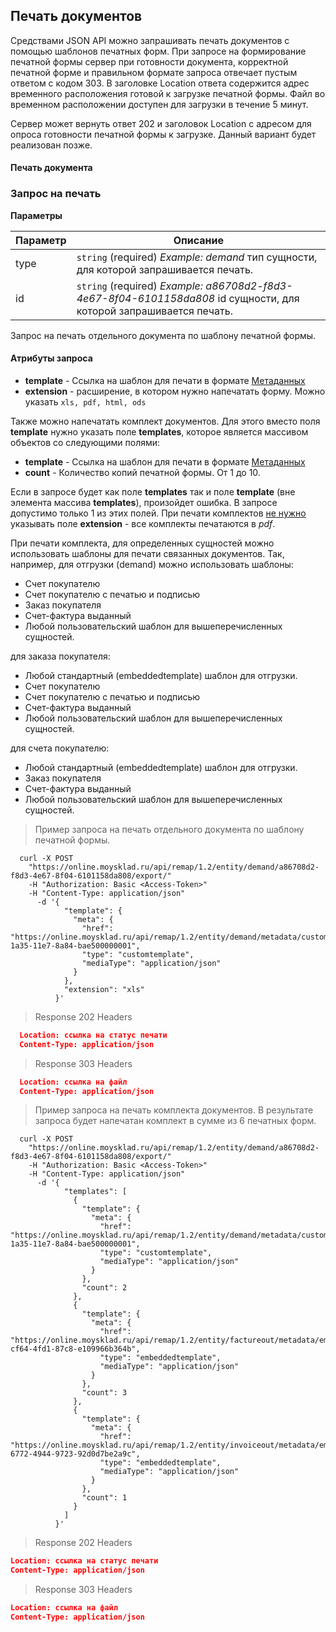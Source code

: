 ## Печать документов
Средствами JSON API можно запрашивать печать документов с помощью шаблонов печатных форм.
При запросе на формирование печатной формы сервер при готовности документа, корректной
печатной форме и правильном формате запроса отвечает пустым ответом с кодом 303.
В заголовке Location ответа содержится адрес временного расположения готовой к загрузке печатной формы.
Файл во временном расположении доступен для загрузки в течение 5 минут.

Сервер может вернуть ответ 202 и заголовок Location с адресом для опроса готовности печатной формы к загрузке.
Данный вариант будет реализован позже.

#### Печать документа 

### Запрос на печать

**Параметры**

|Параметр   |Описание   | 
|---|---|
|type|  `string` (required) *Example: demand* тип сущности, для которой запрашивается печать.|
|id |  `string` (required) *Example: a86708d2-f8d3-4e67-8f04-6101158da808* id сущности, для которой запрашивается печать.|

Запрос на печать отдельного документа по шаблону печатной формы.
#### Атрибуты запроса
+ **template** - Ссылка на шаблон для печати в формате [Метаданных](/java-remap-1.2-doc/api/remap/1.2/ru/#метаданные)
+ **extension** - расширение, в котором нужно напечатать форму. Можно указать `xls, pdf, html, ods`

Также можно напечатать комплект документов. Для этого вместо поля **template** нужно указать поле **templates**, которое является массивом объектов со следующими полями:

+ **template** - Ссылка на шаблон для печати в формате [Метаданных](/java-remap-1.2-doc/api/remap/1.2/ru/#метаданные)
+ **count** - Количество копий печатной формы. От 1 до 10.

Если в запросе будет как поле **templates** так и поле **template** (вне элемента массива **templates**), произойдет ошибка. В запросе допустимо только 1 из этих полей.
При печати комплектов <u>не нужно</u> указывать поле **extension** - все комплекты печатаются в *pdf*.

При печати комплекта, для определенных сущностей можно использовать шаблоны для печати связанных документов.
Так, например, для отгрузки (demand) можно использовать шаблоны:

+ Счет покупателю
+ Счет покупателю с печатью и подписью
+ Заказ покупателя
+ Счет-фактура выданный
+ Любой пользовательский шаблон для вышеперечисленных сущностей.

для заказа покупателя:

+ Любой стандартный (embeddedtemplate) шаблон для отгрузки.
+ Счет покупателю
+ Счет покупателю с печатью и подписью
+ Счет-фактура выданный
+ Любой пользовательский шаблон для вышеперечисленных сущностей.

для счета покупателю:

+ Любой стандартный (embeddedtemplate) шаблон для отгрузки.
+ Заказ покупателя
+ Счет-фактура выданный
+ Любой пользовательский шаблон для вышеперечисленных сущностей.

> Пример запроса на печать отдельного документа по шаблону печатной формы.

```shell
  curl -X POST
    "https://online.moysklad.ru/api/remap/1.2/entity/demand/a86708d2-f8d3-4e67-8f04-6101158da808/export/"
    -H "Authorization: Basic <Access-Token>"
    -H "Content-Type: application/json"
      -d '{
            "template": {
              "meta": {
                "href": "https://online.moysklad.ru/api/remap/1.2/entity/demand/metadata/customtemplate/daca545a-1a35-11e7-8a84-bae500000001",
                "type": "customtemplate",
                "mediaType": "application/json"
              }
            },
            "extension": "xls"
          }'  
```

> Response 202 Headers

```json
  Location: ссылка на статус печати
  Content-Type: application/json
```

> Response 303 Headers

```json
  Location: ссылка на файл
  Content-Type: application/json
```

> Пример запроса на печать комплекта документов. В результате запроса будет напечатан комплект в сумме из 6 печатных форм.

```shell
  curl -X POST
    "https://online.moysklad.ru/api/remap/1.2/entity/demand/a86708d2-f8d3-4e67-8f04-6101158da808/export/"
    -H "Authorization: Basic <Access-Token>"
    -H "Content-Type: application/json"
      -d '{
            "templates": [
              {
                "template": {
                  "meta": {
                    "href": "https://online.moysklad.ru/api/remap/1.2/entity/demand/metadata/customtemplate/daca545a-1a35-11e7-8a84-bae500000001",
                    "type": "customtemplate",
                    "mediaType": "application/json"
                  }
                },
                "count": 2
              },
              {
                "template": {
                  "meta": {
                    "href": "https://online.moysklad.ru/api/remap/1.2/entity/factureout/metadata/embeddedtemplate/3d2685b4-cf64-4fd1-87c8-e109966b364b",
                    "type": "embeddedtemplate",
                    "mediaType": "application/json"
                  }
                },
                "count": 3
              },
              {
                "template": {
                  "meta": {
                    "href": "https://online.moysklad.ru/api/remap/1.2/entity/invoiceout/metadata/embeddedtemplate/6f3c9a47-6772-4944-9723-92d0d7be2a9c",
                    "type": "embeddedtemplate",
                    "mediaType": "application/json"
                  }
                },
                "count": 1
              }
            ]
          }'  
```

> Response 202 Headers

```json
Location: ссылка на статус печати
Content-Type: application/json
```

> Response 303 Headers

```json
Location: ссылка на файл
Content-Type: application/json
```

